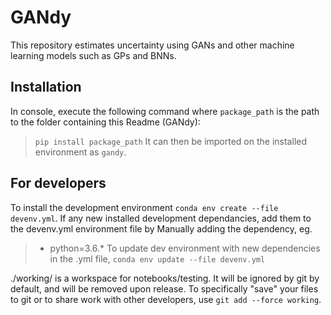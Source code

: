 # GANdy
This repository estimates uncertainty using GANs and other machine learning models such as  GPs and BNNs.

## Installation
In console, execute the following command where <code>package_path</code> is the path to the folder containing this Readme (GANdy):
> <code>pip install package_path</code>
It can then be imported on the installed environment as <code>gandy</code>.

## For developers
To install the development environment <code>conda env create --file devenv.yml</code>.
If any new installed development dependancies, add them to the devenv.yml environment file by Manually adding the dependency, eg. 
>  - python=3.6.*
To update dev environment with new dependencies in the .yml file, <code>conda env update --file devenv.yml</code>

./working/ is a workspace for notebooks/testing. It will be ignored by git by default, and will be removed upon release. To specifically "save" your files to git or to share work with other developers, use <code>git add --force working</code>.
